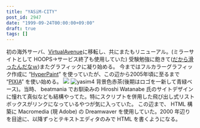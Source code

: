 ```yaml
---
title: "YASiM-CITY"
post_id: 2947
date: "1999-09-24T00:00:00+09:00"
draft: true
tags: []
---
```



初の海外サーバ、[VirtualAvenue](http://www.virtualave.net/)に移転し、共にまたもリニューアル。(ミラーサイトとして HOOPS→サービス終了も使用していた) 受験勉強に飽きて([だから滑ったんだなｗ](https://danmaq.com/2957))またグラフィックに凝り始める。  今まではフルカラーグラフィック作成に “[HyperPaint](http://www10.plala.or.jp/kiriman/)” を使っていたが、この辺から2005年頃に至るまで “[PIXIA](http://www.pixia.jp/)” を使い始める。 ![](https://danmaq.com/wp-content/uploads/1999/09/yasim3.jpg) ![yasim4](https://danmaq.com/wp-content/uploads/1999/09/yasim4.jpg) 背景色赤茶(後期はロゴを一新して青緑ベース)。当時、 beatmania でお馴染みの Hiroshi Watanabe 氏のサイトデザインに憧れて真似なども結構やってた。特にスクリプトを併用した飛び出し式リストボックスがリンクになっているやつが気に入っていた。 この辺まで、 HTML 構築に Macromedia (現 Adobe) の Dreamwaver を使用していた。2000 年辺りを目途に、以降ずっとテキストエディタのみで HTML を書くようになる。
